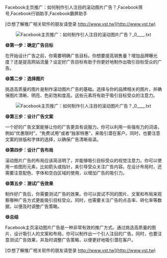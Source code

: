Facebook主页推广：如何制作引人注目的滚动图片广告？,Facebook筛号,Facebook行销助手,Facebook霸屏助手

[😍想了解推广相关软件的朋友请登录 http://www.vst.tw](http://www.vst.tw)

 <center><img src="https://vst.tw/MP4/tuiguang/png/6.png" alt="Facebook主页推广：如何制作引人注目的滚动图片广告？_0____.txt"></center>

**😄第一步：确定广告目标**

在开始设计广告之前，你需要明确广告目标。你想要提高销售量？增加品牌曝光度？还是提高网站流量？设定好广告目标有助于你更好地制作出吸引目标受众的广告。

**😄第二步：选择图片**

挑选高质量的图片是制作滚动图片广告的基础。选择与你的品牌相关的图片，并确保图片清晰、明亮、色彩饱和度高。这些元素将有助于吸引目标受众的注意力。

 <center><img src="https://vst.tw/MP4/tuiguang/png/7.png" alt="Facebook主页推广：如何制作引人注目的滚动图片广告？_0____.txt"></center>

**😄第三步：设计广告文案**

一个好的广告文案能够让你的广告更具有说服力。你可以利用一些强有力的词语，例如“优惠限时”，“免费试用”或者“独家特惠”，来吸引潜在客户。同时，也要注意文案的排版和字体的选择，以确保广告清晰易读。

**😄第四步：设计广告布局**

滚动图片广告的布局应该简洁明了，并能够吸引目标受众的视觉注意力。你可以使用一些图形元素，比如箭头或指针，来引导受众关注广告内容。在设计布局时，还需要注意配色、字体和空白区域的使用，以增加广告的吸引力。

**😄第五步：测试广告效果**

制作好广告后，你需要测试广告的效果。你可以尝试不同的图片、文案和布局来观察哪种广告方式更能吸引目标受众。同时，也需要关注广告的点击率、转化率等数据，以便及时调整广告策略。

**😄总结**

Facebook主页滚动图片广告是一种非常有效的推广方式。通过挑选高质量的图片、设计吸引人的文案和布局，你可以制作出一个引人注目的广告。同时，也要注意测试广告效果，并及时调整广告策略，以便更好地吸引潜在客户。

[😍想了解推广相关软件的朋友请登录 http://www.vst.tw](http://www.vst.tw)



